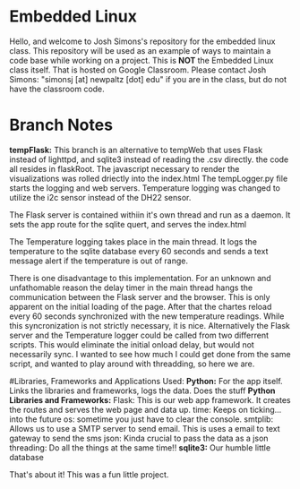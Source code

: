 # Embedded Linux

Hello, and welcome to Josh Simons's repository for the embedded linux class.  This repository will be used as an example of ways to maintain a code base while working on a project. This is **NOT** the Embedded Linux class itself.  That is hosted on Google Classroom.  Please contact Josh Simons: "simonsj [at] newpaltz [dot] edu" if you are in the class, but do not have the classroom code.

# Branch Notes

**tempFlask:** This branch is an alternative to tempWeb that uses Flask instead of lighttpd, and sqlite3 instead of reading the .csv directly.
the code all resides in flaskRoot.  The javascript necessary to render the visualizations was rolled driectly into the index.html
The tempLogger.py file starts the logging and web servers.  Temperature logging was changed to utilize the i2c sensor instead of the DH22 sensor.

The Flask server is contained withiin it's own thread and run as a daemon.  It sets the app route for the sqlite quert, and serves the index.html

The  Temperature logging takes place in the main thread. It logs the temperature to the sqlite database every 60 seconds and sends a text message alert if the temperature is out of range.

There is one disadvantage to this implementation. For an unknown and unfathomable reason the delay timer in the main thread hangs the communication between the Flask server and the browser.  This is only apparent on the initial loading of the page.  After that the chartes reload every 60 seconds synchronized with the new temperature readings.  While this syncronization is not strictly necessary, it is nice.  Alternatively the Flask server and the Temperature logger could be called from two differrent scripts.  This would eliminate the initial onload delay, but would not necessarily sync. I wanted to see how much I could get done from the same script, and wanted to play around with threadding, so here we are.

#Libraries, Frameworks and Applications Used:
**Python:** For the app itself.  Links the libraries and frameworks, logs the data. Does the stuff  **Python Libraries and Frameworks:** Flask: This is our web app framework.  It creates the routes and serves the web page and data up.  time: Keeps on ticking... into the future  os: sometime you just have to clear the console.  smtplib: Allows us to use a SMTP server to send email.  This is uses a email to text gateway to send the sms  json: Kinda crucial to pass the data as a json  threading: Do all the things at the same time!!  **sqlite3:** Our humble little database


That's about it! This was a fun little project.
